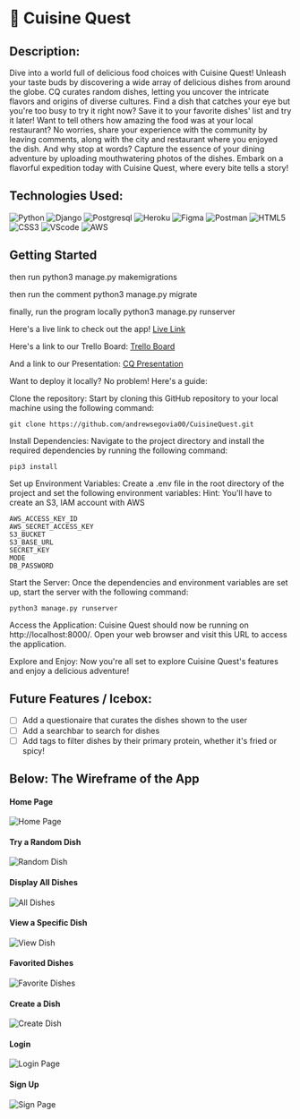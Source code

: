 # :custard:  Cuisine Quest

## Description:

Dive into a world full of delicious food choices with Cuisine Quest! Unleash your taste buds by discovering a wide array of delicious dishes from around the globe. CQ curates random dishes, letting you uncover the intricate flavors and origins of diverse cultures. Find a dish that catches your eye but you're too busy to try it right now? Save it to your favorite dishes' list and try it later! Want to tell others how amazing the food was at your local restaurant? No worries, share your experience with the community by leaving comments, along with the city and restaurant where you enjoyed the dish. And why stop at words? Capture the essence of your dining adventure by uploading mouthwatering photos of the dishes. Embark on a flavorful expedition today with Cuisine Quest, where every bite tells a story!

## Technologies Used:

![Python](https://img.shields.io/badge/Python-FFD43B?style=for-the-badge&logo=python&logoColor=blue) ![Django](https://img.shields.io/badge/Django-092E20?style=for-the-badge&logo=django&logoColor=green) ![Postgresql](https://img.shields.io/badge/PostgreSQL-316192?style=for-the-badge&logo=postgresql&logoColor=white) ![Heroku](https://img.shields.io/badge/Heroku-430098?style=for-the-badge&logo=heroku&logoColor=white) ![Figma](https://img.shields.io/badge/Figma-F24E1E?style=for-the-badge&logo=figma&logoColor=white) ![Postman](https://img.shields.io/badge/Postman-FF6C37?style=for-the-badge&logo=Postman&logoColor=white) ![HTML5](https://img.shields.io/badge/HTML5-E34F26?style=for-the-badge&logo=html5&logoColor=white) ![CSS3](https://img.shields.io/badge/CSS3-1572B6?style=for-the-badge&logo=css3&logoColor=white) ![VScode](https://img.shields.io/badge/VSCode-0078D4?style=for-the-badge&logo=visual%20studio%20code&logoColor=white)
![AWS](https://img.shields.io/badge/Amazon_AWS-FF9900?style=for-the-badge&logo=amazonaws&logoColor=white)

## Getting Started

then run python3 manage.py makemigrations

then run the comment python3 manage.py migrate

finally, run the program locally
python3 manage.py runserver

Here's a live link to check out the app! [Live Link](https://cuisine-quest-app-72c4b2078ce8.herokuapp.com/)

Here's a link to our Trello Board: [Trello Board](https://trello.com/b/GEMaqcaK/flight-tracker-app)

And a link to our Presentation: [CQ Presentation](https://docs.google.com/presentation/d/1WfC8VgTBY0pQOlEFjcsf_ahRLroUgU2QxTImZARp6ww/edit?usp=sharing)

Want to deploy it locally? No problem! Here's a guide:

Clone the repository: Start by cloning this GitHub repository to your local machine using the following command:

```
git clone https://github.com/andrewsegovia00/CuisineQuest.git
```

Install Dependencies: Navigate to the project directory and install the required dependencies by running the following command:

```
pip3 install
```
Set up Environment Variables: Create a .env file in the root directory of the project and set the following environment variables: 
Hint: You'll have to create an S3, IAM account with AWS

```
AWS_ACCESS_KEY_ID
AWS_SECRET_ACCESS_KEY
S3_BUCKET
S3_BASE_URL
SECRET_KEY
MODE
DB_PASSWORD
```

Start the Server: Once the dependencies and environment variables are set up, start the server with the following command:

```
python3 manage.py runserver
```
Access the Application: Cuisine Quest should now be running on http://localhost:8000/. Open your web browser and visit this URL to access the application.

Explore and Enjoy: Now you're all set to explore Cuisine Quest's features and enjoy a delicious adventure!

## Future Features / Icebox:
- [ ] Add a questionaire that curates the dishes shown to the user
- [ ] Add a searchbar to search for dishes
- [ ] Add tags to filter dishes by their primary protein, whether it's fried or spicy!

## Below: The Wireframe of the App

#### Home Page
![Home Page](/main_app/static/assets/Home.png)

#### Try a Random Dish
![Random Dish](/main_app/static/assets/RandDish.png)

#### Display All Dishes
![All Dishes](/main_app/static/assets/AllDishes.png)

#### View a Specific Dish
![View Dish](/main_app/static/assets/ViewDish.png)

#### Favorited Dishes
![Favorite Dishes](/main_app/static/assets/FavoritedDishes.png)

#### Create a Dish
![Create Dish](/main_app/static/assets/CreateDish.png)

#### Login
![Login Page](/main_app/static/assets/LogIn.png)

#### Sign Up
![Sign Page](/main_app/static/assets/SignUp.png)